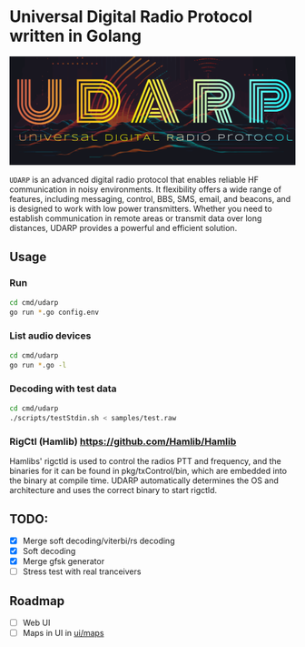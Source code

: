 # Universal Digital Radio Protocol written in Golang
![logo](media/logo.svg)

`UDARP` is an advanced digital radio protocol that enables reliable HF communication in noisy environments. It flexibility offers a wide range of features, including messaging, control, BBS, SMS, email, and beacons, and is designed to work with low power transmitters. Whether you need to establish communication in remote areas or transmit data over long distances, UDARP provides a powerful and efficient solution.

## Usage
### Run
```bash
cd cmd/udarp
go run *.go config.env
```

### List audio devices
```bash
cd cmd/udarp
go run *.go -l
```

### Decoding with test data<br>
```bash
cd cmd/udarp
./scripts/testStdin.sh < samples/test.raw
```

### RigCtl (Hamlib) https://github.com/Hamlib/Hamlib
 Hamlibs' rigctld is used to control the radios PTT and frequency, and the binaries for it can be found in pkg/txControl/bin, which are embedded into the binary at compile time. UDARP automatically determines the OS and architecture and uses the correct binary to start rigctld.

## TODO:
- [x] Merge soft decoding/viterbi/rs decoding
- [x] Soft decoding
- [x] Merge gfsk generator
- [ ] Stress test with real tranceivers

## Roadmap
- [ ] Web UI
- [ ] Maps in UI in [ui/maps](ui/maps)